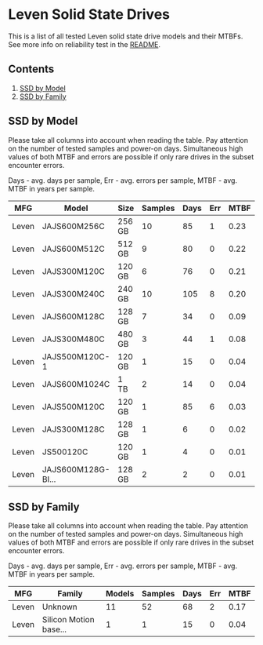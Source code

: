 Leven Solid State Drives
========================

This is a list of all tested Leven solid state drive models and their MTBFs. See
more info on reliability test in the [README](https://github.com/linuxhw/SMART).

Contents
--------

1. [ SSD by Model  ](#ssd-by-model)
2. [ SSD by Family ](#ssd-by-family)

SSD by Model
------------

Please take all columns into account when reading the table. Pay attention on the
number of tested samples and power-on days. Simultaneous high values of both MTBF
and errors are possible if only rare drives in the subset encounter errors.

Days - avg. days per sample,
Err  - avg. errors per sample,
MTBF - avg. MTBF in years per sample.

| MFG       | Model              | Size   | Samples | Days  | Err   | MTBF |
|-----------|--------------------|--------|---------|-------|-------|------|
| Leven     | JAJS600M256C       | 256 GB | 10      | 85    | 1     | 0.23   |
| Leven     | JAJS600M512C       | 512 GB | 9       | 80    | 0     | 0.22   |
| Leven     | JAJS300M120C       | 120 GB | 6       | 76    | 0     | 0.21   |
| Leven     | JAJS300M240C       | 240 GB | 10      | 105   | 8     | 0.20   |
| Leven     | JAJS600M128C       | 128 GB | 7       | 34    | 0     | 0.09   |
| Leven     | JAJS300M480C       | 480 GB | 3       | 44    | 1     | 0.08   |
| Leven     | JAJS500M120C-1     | 120 GB | 1       | 15    | 0     | 0.04   |
| Leven     | JAJS600M1024C      | 1 TB   | 2       | 14    | 0     | 0.04   |
| Leven     | JAJS500M120C       | 120 GB | 1       | 85    | 6     | 0.03   |
| Leven     | JAJS300M128C       | 128 GB | 1       | 6     | 0     | 0.02   |
| Leven     | JS500120C          | 120 GB | 1       | 4     | 0     | 0.01   |
| Leven     | JAJS600M128G-BI... | 128 GB | 2       | 2     | 0     | 0.01   |

SSD by Family
-------------

Please take all columns into account when reading the table. Pay attention on the
number of tested samples and power-on days. Simultaneous high values of both MTBF
and errors are possible if only rare drives in the subset encounter errors.

Days - avg. days per sample,
Err  - avg. errors per sample,
MTBF - avg. MTBF in years per sample.

| MFG       | Family                 | Models | Samples | Days  | Err   | MTBF |
|-----------|------------------------|--------|---------|-------|-------|------|
| Leven     | Unknown                | 11     | 52      | 68    | 2     | 0.17   |
| Leven     | Silicon Motion base... | 1      | 1       | 15    | 0     | 0.04   |
